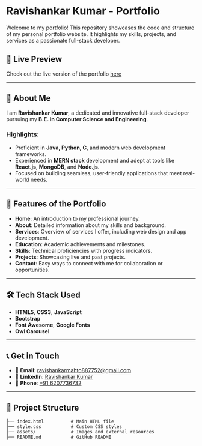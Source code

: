 # Ravishankar Kumar - Portfolio  

Welcome to my portfolio! This repository showcases the code and structure of my personal portfolio website. It highlights my skills, projects, and services as a passionate full-stack developer.  

## 🌟 **Live Preview**  
Check out the live version of the portfolio [here](https://ravishankarmahto.github.io/My-Portfolio/)

---

## 🚀 **About Me**  
I am **Ravishankar Kumar**, a dedicated and innovative full-stack developer pursuing my **B.E. in Computer Science and Engineering**.  
### Highlights:  
- Proficient in **Java, Python, C**, and modern web development frameworks.  
- Experienced in **MERN stack** development and adept at tools like **React.js**, **MongoDB**, and **Node.js**.  
- Focused on building seamless, user-friendly applications that meet real-world needs.  

---

## 💼 **Features of the Portfolio**  
- **Home**: An introduction to my professional journey.  
- **About**: Detailed information about my skills and background.  
- **Services**: Overview of services I offer, including web design and app development.  
- **Education**: Academic achievements and milestones.  
- **Skills**: Technical proficiencies with progress indicators.  
- **Projects**: Showcasing live and past projects.  
- **Contact**: Easy ways to connect with me for collaboration or opportunities.  

---

## 🛠️ **Tech Stack Used**  
- **HTML5**, **CSS3**, **JavaScript**  
- **Bootstrap**  
- **Font Awesome**, **Google Fonts**  
- **Owl Carousel**  

---

## 📞 **Get in Touch**
- 📧 **Email**: [ravishankarmahto887752@gmail.com](mailto:ravishankarmahto887752@gmail.com)  
- 🔗 **LinkedIn**: [Ravishankar Kumar](https://www.linkedin.com/in/ravishankar-kumar-ba1620222/)  
- 📱 **Phone**: [+91 6207736732](tel:+916207736732)

---

## 📂 **Project Structure**  
```plaintext
├── index.html          # Main HTML file  
├── style.css           # Custom CSS styles  
├── assets/             # Images and external resources  
├── README.md           # GitHub README


